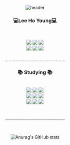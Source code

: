 <div align = "center">
  
![header](https://capsule-render.vercel.app/api?type=waving&color=auto&height=300&section=header&text=Hello%20I'm%20HoYoung&fontSize=50)
  
<h3>💻Lee Ho Young💻</h3>

<br/>

<a href="https://www.instagram.com/_dpang/"><img src="https://img.shields.io/badge/Instagram-E4405F?style=flat-square&logo=Instagram&logoColor=white&link=https://www.instagram.com/_dpang_/"/></a>
<a href="https://github.com/D2PANG"><img src="https://img.shields.io/badge/Github-181717?style=flat-square&logo=Github&logoColor=white&link=https://github.com/D2PANG"/></a>
<a href="https://www.notion.so/4656b1c979d74c95b197eec6399c6c86"><img src="https://img.shields.io/badge/Notion-000000?style=flat-square&logo=notion&logoColor=white&link=[https://www.notion.so/4656b1c979d74c95b197eec6399c6c86/](https://www.notion.so/4656b1c979d74c95b197eec6399c6c86)"/></a>
<br/>
<a href="https://www.youtube.com/@DPANG/"><img src="https://img.shields.io/badge/Youtube-FF0000?style=flat-square&logo=youtube&logoColor=white&link=https://www.youtube.com/@DPANG/"/></a>
<a href="https://www.twitch.com/d_pang/"><img src="https://img.shields.io/badge/Twitch-9146FF?style=flat-square&logo=twitch&logoColor=white&link=https://www.twitch.com/d_pang/"/></a>
<a href="mailto:ghdud59@gmail.com"><img src="https://img.shields.io/badge/Gmail-d14836?style=flat-square&logo=Gmail&logoColor=white&link=mailto:ghdud59@gmail.com"/>
</a><br/>
  
﹏﹏﹏﹏﹏﹏﹏﹏﹏﹏﹏﹏﹏﹏

<h3>📚 Studying 📚</h3>
<div>
<br/>
<img src="https://img.shields.io/badge/C Sharp-239120?style=flat-square&logo=c sharp&logoColor=white"/>
<img src="https://img.shields.io/badge/Unity-808080?style=flat-square&logo=unity&logoColor=black"/>
<img src="https://img.shields.io/badge/Arduino-00979D?style=flat-square&logo=arduino&logoColor=white"/>
<br/>
<img src="https://img.shields.io/badge/Java-007396?style=flat-square&logo=Java&logoColor=white"/>
<img src="https://img.shields.io/badge/Python-3766AB?style=flat-square&logo=Python&logoColor=white"/>
<img src="https://img.shields.io/badge/VSCode-007ACC?style=flat-square&logo=visual studio code&logoColor=white"/>
<br/>
<img src="https://img.shields.io/badge/HTML5-E34F26?style=flat-square&logo=html5&logoColor=black"/>
<img src="https://img.shields.io/badge/JavaScript-F7DF1E?style=flat-square&logo=javascript&logoColor=black"/>
<img src="https://img.shields.io/badge/CSS3-1572B6?style=flat-square&logo=css3&logoColor=black"/>
<br/>
</div>
<br/>

﹏﹏﹏﹏﹏﹏﹏﹏﹏﹏﹏﹏﹏﹏
  
<br/>
  
![Anurag's GitHub stats](https://github-readme-stats.vercel.app/api?username=D2PANG&show_icons=true&theme=radical)
